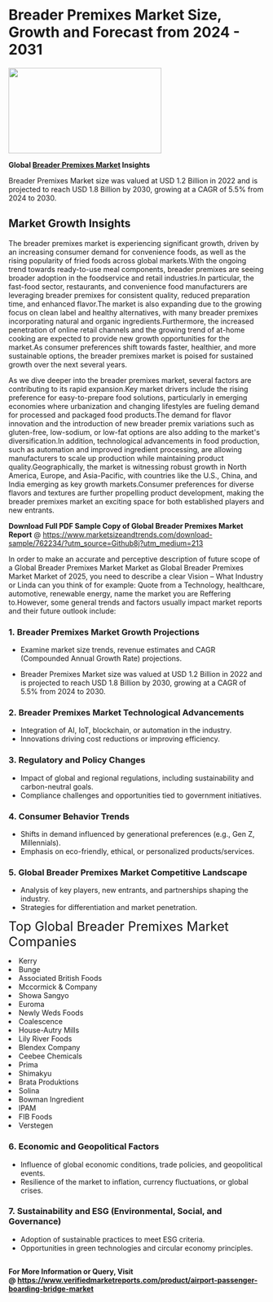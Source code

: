 <H1>Breader Premixes Market Size, Growth and Forecast from 2024 - 2031</H1><img class="aligncenter size-medium wp-image-584254" src="https://thirdeyenews.in/wp-content/uploads/2024/09/Global-Market-Research-300x168.jpeg" alt="" width="300" height="168" /><p><strong>Global&nbsp;<a href="https://www.marketsizeandtrends.com/download-sample/762234/?utm_source=Github8j?utm_medium=213">Breader Premixes Market</a> Insights</strong></p><p>Breader Premixes Market size was valued at USD 1.2 Billion in 2022 and is projected to reach USD 1.8 Billion by 2030, growing at a CAGR of 5.5% from 2024 to 2030.</p><p><h2>Market Growth Insights</h2> <p>The breader premixes market is experiencing significant growth, driven by an increasing consumer demand for convenience foods, as well as the rising popularity of fried foods across global markets.With the ongoing trend towards ready-to-use meal components, breader premixes are seeing broader adoption in the foodservice and retail industries.In particular, the fast-food sector, restaurants, and convenience food manufacturers are leveraging breader premixes for consistent quality, reduced preparation time, and enhanced flavor.The market is also expanding due to the growing focus on clean label and healthy alternatives, with many breader premixes incorporating natural and organic ingredients.Furthermore, the increased penetration of online retail channels and the growing trend of at-home cooking are expected to provide new growth opportunities for the market.As consumer preferences shift towards faster, healthier, and more sustainable options, the breader premixes market is poised for sustained growth over the next several years.</p> <p>As we dive deeper into the breader premixes market, several factors are contributing to its rapid expansion.Key market drivers include the rising preference for easy-to-prepare food solutions, particularly in emerging economies where urbanization and changing lifestyles are fueling demand for processed and packaged food products.The demand for flavor innovation and the introduction of new breader premix variations such as gluten-free, low-sodium, or low-fat options are also adding to the market's diversification.In addition, technological advancements in food production, such as automation and improved ingredient processing, are allowing manufacturers to scale up production while maintaining product quality.Geographically, the market is witnessing robust growth in North America, Europe, and Asia-Pacific, with countries like the U.S., China, and India emerging as key growth markets.Consumer preferences for diverse flavors and textures are further propelling product development, making the breader premixes market an exciting space for both established players and new entrants.</p> <p><span class=""><strong>Download Full PDF Sample Copy of Global Breader Premixes Market Report</strong> @ <a href="https://www.marketsizeandtrends.com/download-sample/762234/?utm_source=Github8j?utm_medium=213" target="_blank">https://www.marketsizeandtrends.com/download-sample/762234/?utm_source=Github8j?utm_medium=213</a></span></p><p>In order to make an accurate and perceptive description of future scope of a Global&nbsp;Breader Premixes Market Market as Global&nbsp;Breader Premixes Market Market of 2025, you need to describe a clear Vision &ndash; What Industry or Linda can you think of for example: Quote from a Technology, healthcare, automotive, renewable energy, name the market you are Reffering to.However, some general trends and factors usually impact market reports and their future outlook include:</p><h3>1.&nbsp;<strong>Breader Premixes Market Growth Projections</strong></h3><ul><li>Examine market size trends, revenue estimates and CAGR (Compounded Annual Growth Rate) projections.</li><li><p>Breader Premixes Market size was valued at USD 1.2 Billion in 2022 and is projected to reach USD 1.8 Billion by 2030, growing at a CAGR of 5.5% from 2024 to 2030.</p></li></ul><h3>2.&nbsp;<strong>Breader Premixes Market Technological Advancements</strong></h3><ul><li>Integration of AI, IoT, blockchain, or automation in the industry.</li><li>Innovations driving cost reductions or improving efficiency.</li></ul><h3>3.&nbsp;<strong>Regulatory and Policy Changes</strong></h3><ul><li>Impact of global and regional regulations, including sustainability and carbon-neutral goals.</li><li>Compliance challenges and opportunities tied to government initiatives.</li></ul><h3>4.&nbsp;<strong>Consumer Behavior Trends</strong></h3><ul><li>Shifts in demand influenced by generational preferences (e.g., Gen Z, Millennials).</li><li>Emphasis on eco-friendly, ethical, or personalized products/services.</li></ul><h3>5.&nbsp;<strong>Global Breader Premixes Market Competitive Landscape</strong></h3><ul><li>Analysis of key players, new entrants, and partnerships shaping the industry.</li><li>Strategies for differentiation and market penetration.</li></ul><p data-pm-slice="1 1 []"><span style="color: inherit; font-family: inherit; font-size: 25px;">Top Global Breader Premixes Market Companies</span></p><div class="" data-test-id=""><p><li>Kerry</li><li> Bunge</li><li> Associated British Foods</li><li> Mccormick & Company</li><li> Showa Sangyo</li><li> Euroma</li><li> Newly Weds Foods</li><li> Coalescence</li><li> House-Autry Mills</li><li> Lily River Foods</li><li> Blendex Company</li><li> Ceebee Chemicals</li><li> Prima</li><li> Shimakyu</li><li> Brata Produktions</li><li> Solina</li><li> Bowman Ingredient</li><li> IPAM</li><li> FIB Foods</li><li> Verstegen</li></p></div><h3>6.&nbsp;<strong>Economic and Geopolitical Factors</strong></h3><ul><li>Influence of global economic conditions, trade policies, and geopolitical events.</li><li>Resilience of the market to inflation, currency fluctuations, or global crises.</li></ul><h3>7.&nbsp;<strong>Sustainability and ESG (Environmental, Social, and Governance)</strong></h3><ul><li>Adoption of sustainable practices to meet ESG criteria.</li><li>Opportunities in green technologies and circular economy principles.</li></ul><h2><strong style="font-size: 14px;">For More Information or Query, Visit @&nbsp;</strong><a style="background-color: #ffffff; font-size: 14px;" href="https://www.marketsizeandtrends.com/report/breader-premixes-market/" target="_blank">https://www.verifiedmarketreports.com/product/airport-passenger-boarding-bridge-market</a></h2>